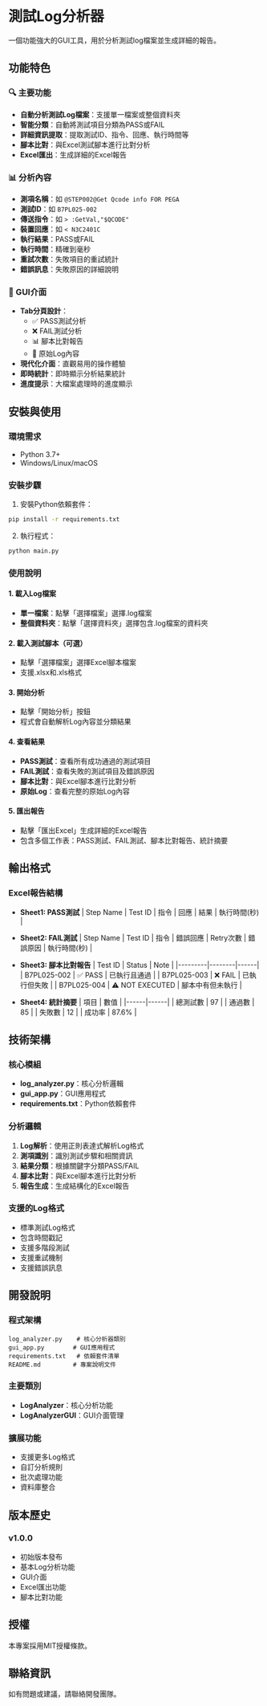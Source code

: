 # 測試Log分析器

一個功能強大的GUI工具，用於分析測試log檔案並生成詳細的報告。

## 功能特色

### 🔍 主要功能
- **自動分析測試Log檔案**：支援單一檔案或整個資料夾
- **智能分類**：自動將測試項目分類為PASS或FAIL
- **詳細資訊提取**：提取測試ID、指令、回應、執行時間等
- **腳本比對**：與Excel測試腳本進行比對分析
- **Excel匯出**：生成詳細的Excel報告

### 📊 分析內容
- **測項名稱**：如 `@STEP002@Get Qcode info FOR PEGA`
- **測試ID**：如 `B7PL025-002`
- **傳送指令**：如 `> :GetVal,"$QCODE"`
- **裝置回應**：如 `< N3C2401C`
- **執行結果**：PASS或FAIL
- **執行時間**：精確到毫秒
- **重試次數**：失敗項目的重試統計
- **錯誤訊息**：失敗原因的詳細說明

### 🎯 GUI介面
- **Tab分頁設計**：
  - ✅ PASS測試分析
  - ❌ FAIL測試分析  
  - 📊 腳本比對報告
  - 📄 原始Log內容
- **現代化介面**：直觀易用的操作體驗
- **即時統計**：即時顯示分析結果統計
- **進度提示**：大檔案處理時的進度顯示

## 安裝與使用

### 環境需求
- Python 3.7+
- Windows/Linux/macOS

### 安裝步驟
1. 安裝Python依賴套件：
```bash
pip install -r requirements.txt
```

2. 執行程式：
```bash
python main.py
```

### 使用說明

#### 1. 載入Log檔案
- **單一檔案**：點擊「選擇檔案」選擇.log檔案
- **整個資料夾**：點擊「選擇資料夾」選擇包含.log檔案的資料夾

#### 2. 載入測試腳本（可選）
- 點擊「選擇檔案」選擇Excel腳本檔案
- 支援.xlsx和.xls格式

#### 3. 開始分析
- 點擊「開始分析」按鈕
- 程式會自動解析Log內容並分類結果

#### 4. 查看結果
- **PASS測試**：查看所有成功通過的測試項目
- **FAIL測試**：查看失敗的測試項目及錯誤原因
- **腳本比對**：與Excel腳本進行比對分析
- **原始Log**：查看完整的原始Log內容

#### 5. 匯出報告
- 點擊「匯出Excel」生成詳細的Excel報告
- 包含多個工作表：PASS測試、FAIL測試、腳本比對報告、統計摘要

## 輸出格式

### Excel報告結構
- **Sheet1: PASS測試**
  | Step Name | Test ID | 指令 | 回應 | 結果 | 執行時間(秒) |

- **Sheet2: FAIL測試**
  | Step Name | Test ID | 指令 | 錯誤回應 | Retry次數 | 錯誤原因 | 執行時間(秒) |

- **Sheet3: 腳本比對報告**
  | Test ID | Status | Note |
  |---------|--------|------|
  | B7PL025-002 | ✅ PASS | 已執行且通過 |
  | B7PL025-003 | ❌ FAIL | 已執行但失敗 |
  | B7PL025-004 | ⚠️ NOT EXECUTED | 腳本中有但未執行 |

- **Sheet4: 統計摘要**
  | 項目 | 數值 |
  |------|------|
  | 總測試數 | 97 |
  | 通過數 | 85 |
  | 失敗數 | 12 |
  | 成功率 | 87.6% |

## 技術架構

### 核心模組
- **log_analyzer.py**：核心分析邏輯
- **gui_app.py**：GUI應用程式
- **requirements.txt**：Python依賴套件

### 分析邏輯
1. **Log解析**：使用正則表達式解析Log格式
2. **測項識別**：識別測試步驟和相關資訊
3. **結果分類**：根據關鍵字分類PASS/FAIL
4. **腳本比對**：與Excel腳本進行比對分析
5. **報告生成**：生成結構化的Excel報告

### 支援的Log格式
- 標準測試Log格式
- 包含時間戳記
- 支援多階段測試
- 支援重試機制
- 支援錯誤訊息

## 開發說明

### 程式架構
```
log_analyzer.py    # 核心分析器類別
gui_app.py        # GUI應用程式
requirements.txt   # 依賴套件清單
README.md         # 專案說明文件
```

### 主要類別
- **LogAnalyzer**：核心分析功能
- **LogAnalyzerGUI**：GUI介面管理

### 擴展功能
- 支援更多Log格式
- 自訂分析規則
- 批次處理功能
- 資料庫整合

## 版本歷史

### v1.0.0
- 初始版本發布
- 基本Log分析功能
- GUI介面
- Excel匯出功能
- 腳本比對功能

## 授權

本專案採用MIT授權條款。

## 聯絡資訊

如有問題或建議，請聯絡開發團隊。 